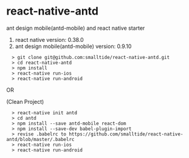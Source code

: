 # react-native-antd
ant design mobile(antd-mobile) and react native starter

1. react native version: 0.38.0
2. ant design mobile(antd-mobile) version: 0.9.10

```
  > git clone git@github.com:smalltide/react-native-antd.git
  > cd react-native-antd
  > npm install
  > react-native run-ios
  > react-native run-android
```

OR 

(Clean Project)

```
  > react-native init antd
  > cd antd
  > npm install --save antd-mobile react-dom
  > npm install --save-dev babel-plugin-import
  > revise .babelrc to https://github.com/smalltide/react-native-antd/blob/master/.babelrc 
  > react-native run-ios
  > react-native run-android
```
